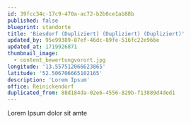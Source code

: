 ```yaml
---
id: 39fcc34c-17c9-470a-ac72-b2b0ce1ab88b
published: false
blueprint: standorte
title: 'Biesdorf (Dupliziert) (Dupliziert) (Dupliziert)'
updated_by: 95e99389-87ef-46dc-89fe-516fc22e966e
updated_at: 1719926871
thumbnail_image:
  - content_bewertungvorort.jpg
longitude: '13.557512066623865'
latitude: '52.506706665102165'
description: 'Lorem Ipsum'
office: Reinickendorf
duplicated_from: 88d184da-02e6-4556-829b-f13889d4ded1
---
```

Lorem Ipsum dolor sit amte